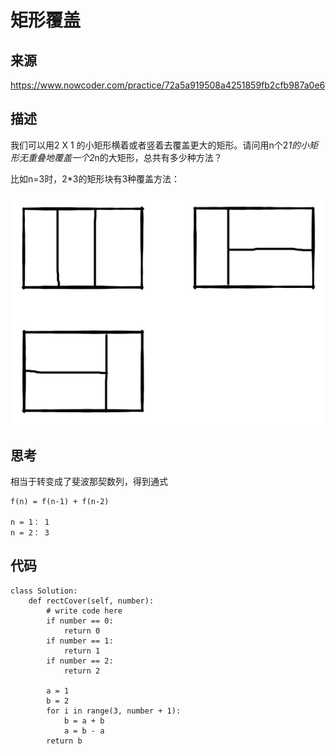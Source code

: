 # 矩形覆盖

## 来源

https://www.nowcoder.com/practice/72a5a919508a4251859fb2cfb987a0e6

## 描述

我们可以用2 X 1 的小矩形横着或者竖着去覆盖更大的矩形。请问用n个2*1的小矩形无重叠地覆盖一个2*n的大矩形，总共有多少种方法？

比如n=3时，2*3的矩形块有3种覆盖方法：


![image-20200625090357495](images/image-20200625090357495.png)

## 思考

相当于转变成了斐波那契数列，得到通式

```
f(n) = f(n-1) + f(n-2)

n = 1： 1
n = 2： 3
```



## 代码

```
class Solution:
    def rectCover(self, number):
        # write code here
        if number == 0:
            return 0
        if number == 1:
            return 1
        if number == 2:
            return 2
        
        a = 1
        b = 2
        for i in range(3, number + 1):
            b = a + b
            a = b - a
        return b
```

